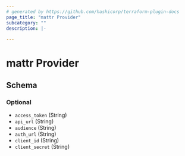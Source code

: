 ```yaml
---
# generated by https://github.com/hashicorp/terraform-plugin-docs
page_title: "mattr Provider"
subcategory: ""
description: |-
  
---
```


# mattr Provider





<!-- schema generated by tfplugindocs -->
## Schema

### Optional

- `access_token` (String)
- `api_url` (String)
- `audience` (String)
- `auth_url` (String)
- `client_id` (String)
- `client_secret` (String)
